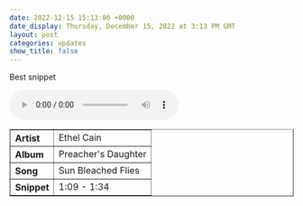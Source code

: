 ```yaml
---
date: 2022-12-15 15:13:00 +0000
date_display: Thursday, December 15, 2022 at 3:13 PM GMT
layout: post
categories: updates
show_title: false
---
```


<p>Best snippet</p>

<audio controls>
    <source src="https://yarrie.s3.amazonaws.com/updates/2022-12-15/ethel-cain-sun-bleached-flies-1m09s-1m34s.mp3" type="audio/mpeg">
</audio>

<table border="1">
    <tr align="left">
        <th>Artist</th>
        <td>Ethel Cain</td>
    </tr>
    <tr align="left">
        <th>Album</th>
        <td>Preacher's Daughter</td>
    </tr>
    <tr align="left">
        <th>Song</th>
        <td>Sun Bleached Flies</td>
    </tr>
    <tr align="left">
        <th>Snippet</th>
        <td>1:09 - 1:34</td>
    </tr>
</table>